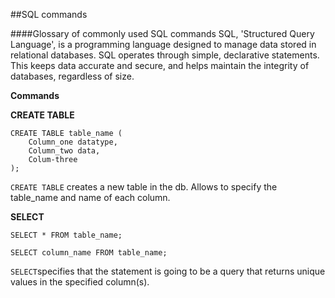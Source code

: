 ##SQL commands

####Glossary of commonly used SQL commands
SQL, 'Structured Query Language', is a programming language designed to manage data stored in relational databases. SQL operates through simple, declarative statements. This keeps data accurate and secure, and helps maintain the integrity of databases, regardless of size.

**Commands**

**CREATE TABLE**
```
CREATE TABLE table_name (
    Column_one datatype,
    Column_two data,
    Colum-three 
);

```

```CREATE TABLE``` creates a new table in the db. Allows to specify the table_name and name of each column.

**SELECT**
```
SELECT * FROM table_name;

SELECT column_name FROM table_name;
```

```SELECT```specifies that the statement is going to be a query that returns unique values in the specified column(s).

